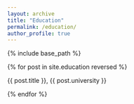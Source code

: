 ```yaml
---
layout: archive
title: "Education"
permalink: /education/
author_profile: true
---
```


{% include base_path %}

{% for post in site.education reversed %}
  <p> {{ post.title }}, {{ post.university }} </p>
{% endfor %}
